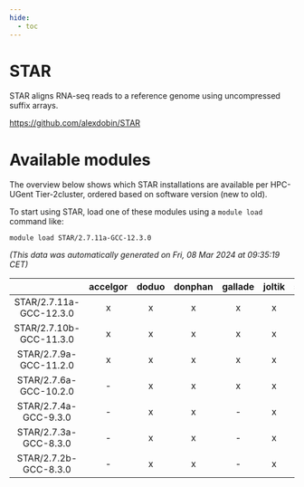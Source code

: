 ```yaml
---
hide:
  - toc
---
```


STAR
====


STAR aligns RNA-seq reads to a reference genome using uncompressed suffix arrays.

https://github.com/alexdobin/STAR
# Available modules


The overview below shows which STAR installations are available per HPC-UGent Tier-2cluster, ordered based on software version (new to old).

To start using STAR, load one of these modules using a `module load` command like:

```shell
module load STAR/2.7.11a-GCC-12.3.0
```

*(This data was automatically generated on Fri, 08 Mar 2024 at 09:35:19 CET)*  

| |accelgor|doduo|donphan|gallade|joltik|skitty|
| :---: | :---: | :---: | :---: | :---: | :---: | :---: |
|STAR/2.7.11a-GCC-12.3.0|x|x|x|x|x|x|
|STAR/2.7.10b-GCC-11.3.0|x|x|x|x|x|x|
|STAR/2.7.9a-GCC-11.2.0|x|x|x|x|x|x|
|STAR/2.7.6a-GCC-10.2.0|-|x|x|x|x|x|
|STAR/2.7.4a-GCC-9.3.0|-|x|x|-|x|-|
|STAR/2.7.3a-GCC-8.3.0|-|x|x|-|x|-|
|STAR/2.7.2b-GCC-8.3.0|-|x|x|-|x|x|

